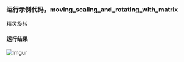 ### 运行示例代码，moving_scaling_and_rotating_with_matrix
精灵旋转

#### 运行结果
![Imgur](http://i.imgur.com/I6JQ7q8.png)